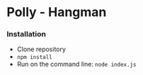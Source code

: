 # Polly - Hangman

### Installation
*   Clone repository
*   `npm install`
*   Run on the command line: `node index.js`
